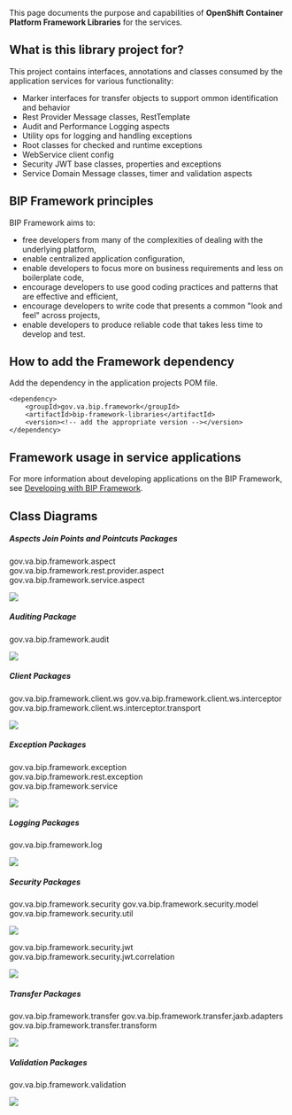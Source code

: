 This page documents the purpose and capabilities of **OpenShift Container Platform Framework Libraries** for the services.

## What is this library project for? ##

This project contains interfaces, annotations and classes consumed by the application services for various functionality:
* Marker interfaces for transfer objects to support ommon identification and behavior
* Rest Provider Message classes, RestTemplate
* Audit and Performance Logging aspects
* Utility ops for logging and handling exceptions
* Root classes for checked and runtime exceptions
* WebService client config
* Security JWT base classes, properties and exceptions
* Service Domain Message classes, timer and validation aspects

## BIP Framework principles
BIP Framework aims to:
* free developers from many of the complexities of dealing with the underlying platform,
* enable centralized application configuration,
* enable developers to focus more on business requirements and less on boilerplate code,
* encourage developers to use good coding practices and patterns that are effective and efficient,
* encourage developers to write code that presents a common "look and feel" across projects,
* enable developers to produce reliable code that takes less time to develop and test.

## How to add the Framework dependency
Add the dependency in the application projects POM file.

    <dependency>
        <groupId>gov.va.bip.framework</groupId>
        <artifactId>bip-framework-libraries</artifactId>
        <version><!-- add the appropriate version --></version>
    </dependency>

## Framework usage in service applications

For more information about developing applications on the BIP Framework, see [Developing with BIP Framework](https://github.com/department-of-veterans-affairs/ocp-reference-spring-boot/tree/master/docs/developeing-with-bip-framework.md).

## Class Diagrams

##### Aspects Join Points and Pointcuts Packages
   gov.va.bip.framework.aspect <br/>
   gov.va.bip.framework.rest.provider.aspect<br/>
   gov.va.bip.framework.service.aspect<br/>
   
<img src = "/images/cd-aspect-packages.jpg">

##### Auditing Package
gov.va.bip.framework.audit

<img src = "/images/cd-audit-package.jpg">

##### Client Packages
gov.va.bip.framework.client.ws
gov.va.bip.framework.client.ws.interceptor
gov.va.bip.framework.client.ws.interceptor.transport

<img src = "/images/bip-framework-ws-class-diagram.jpg">

##### Exception Packages
   gov.va.bip.framework.exception <br/>
   gov.va.bip.framework.rest.exception<br/>
   gov.va.bip.framework.service<br/>
   
<img src = "/images/bip-framework-exception-class-diagram.jpg">

##### Logging Packages
gov.va.bip.framework.log

<img src = "/images/bip-framework-log-class-diagram.jpg">

##### Security Packages
gov.va.bip.framework.security
gov.va.bip.framework.security.model
gov.va.bip.framework.security.util

<img src = "/images/bip-framework-security-class-diagram.jpg">

gov.va.bip.framework.security.jwt
gov.va.bip.framework.security.jwt.correlation

<img src = "/images/bip-framework-jwt-class-diagram.jpg">

##### Transfer Packages
gov.va.bip.framework.transfer
gov.va.bip.framework.transfer.jaxb.adapters
gov.va.bip.framework.transfer.transform

<img src = "/images/bip-framework-transfer-class-diagram.jpg">

##### Validation Packages
gov.va.bip.framework.validation

<img src = "/images/bip-framework-validation-class-diagram.jpg">



